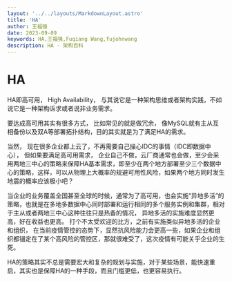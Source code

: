 ```yaml
---
layout: '../../layouts/MarkdownLayout.astro'
title: 'HA'
author: 王福强
date: 2023-09-09
keywords: HA,王福强,Fuqiang Wang,fujohnwang
description: HA - 架构百科
---
```


# HA

HA即高可用， High Availability， 与其说它是一种架构思维或者架构实践，不如说它是一种架构诉求或者说非业务需求。

要达成高可用其实有很多方式， 比如常见的就是做冗余， 像MySQL就有主从互相备份以及双A等部署拓扑结构，目的其实就是为了满足HA的需求。

当然， 现在很多企业都上云了，不再需要自己操心IDC的事情（IDC即数据中心）， 但如果要满足高可用需求， 企业自己不做，云厂商通常也会做，至少会采用两地三中心的策略来保障HA基本需求，即至少在两个地方部署至少三个数据中心的策略，这样，可以从物理上大概率的规避可用性风险，如果两个地方同时发生地震的概率应该极小吧？

当企业的业务覆盖全国甚至全球的时候，通常为了高可用，也会实施“异地多活”的策略，也就是在多地多数据中心同时部署和运行相同的多个服务实例和集群，相对于主从或者两地三中心这种往往只是热备的情况， 异地多活的实施难度显然更高，好在收益也更高。  打个不太受欢迎的比方，之前有实施类似异地多活的企业和组织， 在当前疫情管控的态势下，显然抗风险能力会更高一些，如果企业和组织都锚定在了某个高风险的管控区，那就很难受了，这次疫情有可能关乎企业的生死。

HA的策略其实不总是需要宏大和复杂的规划与实施，对于某些场景，能快速重启，其实也是保障HA的一种手段，而且门槛更低，也更容易执行。